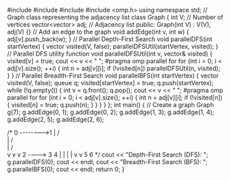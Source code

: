 #include <iostream>
#include <vector>
#include <queue>
#include <omp.h>
using namespace std;
// Graph class representing the adjacency list
class Graph {
 int V; // Number of vertices
 vector<vector<int>> adj; // Adjacency list
public:
 Graph(int V) : V(V), adj(V) {}
 // Add an edge to the graph
 void addEdge(int v, int w) {
 adj[v].push_back(w);
 }
 // Parallel Depth-First Search
 void parallelDFS(int startVertex) {
 vector<bool> visited(V, false);
 parallelDFSUtil(startVertex, visited);
 }
 // Parallel DFS utility function
 void parallelDFSUtil(int v, vector<bool>& visited) {
 visited[v] = true;
 cout << v << " ";
 #pragma omp parallel for
 for (int i = 0; i < adj[v].size(); ++i) {
 int n = adj[v][i];
 if (!visited[n])
 parallelDFSUtil(n, visited);
 }
 }
 // Parallel Breadth-First Search
 void parallelBFS(int startVertex) {
 vector<bool> visited(V, false);
 queue<int> q;
 visited[startVertex] = true;
 q.push(startVertex);
 while (!q.empty()) {
 int v = q.front();
 q.pop();
 cout << v << " ";
 #pragma omp parallel for
 for (int i = 0; i < adj[v].size(); ++i) {
 int n = adj[v][i];
 if (!visited[n]) {
 visited[n] = true;
 q.push(n);
 }
 }
 }
 }
};
int main() {
 // Create a graph
 Graph g(7);
 g.addEdge(0, 1);
 g.addEdge(0, 2);
 g.addEdge(1, 3);
 g.addEdge(1, 4);
 g.addEdge(2, 5);
 g.addEdge(2, 6);
 
 /*
 0 -------->1
 | / \
 | / \
 | / \
 v v v
 2 ----> 3 4
 | |
 | |
 v v
 5 6
 */
 cout << "Depth-First Search (DFS): ";
 g.parallelDFS(0);
 cout << endl;
 cout << "Breadth-First Search (BFS): ";
 g.parallelBFS(0);
 cout << endl;
 return 0;
}
